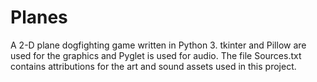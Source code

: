 # Planes
A 2-D plane dogfighting game written in Python 3.
tkinter and Pillow are used for the graphics and Pyglet is used for audio. The file Sources.txt contains attributions for the art and sound assets used in this project.
